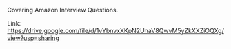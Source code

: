Covering Amazon Interview Questions.

Link: https://drive.google.com/file/d/1vYbnvxXKpN2UnaV8QwvM5yZkXXZiOQXg/view?usp=sharing